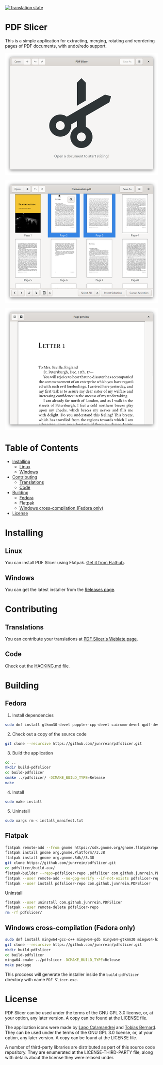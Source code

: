 <a href="https://hosted.weblate.org/engage/pdf-slicer/?utm_source=widget">
<img src="https://hosted.weblate.org/widgets/pdf-slicer/-/svg-badge.svg" alt="Translation state" />
</a>

# PDF Slicer

This is a simple application for extracting, merging, rotating and reordering pages of PDF documents,
with undo/redo support.

![](docs/readme-screenshot-1.png)

![](docs/readme-screenshot-2.png)

![](docs/readme-screenshot-3.png)

# Table of Contents

* [Installing](#installing)
  * [Linux](#linux)
  * [Windows](#windows)
* [Contributing](#contributing)
  * [Translations](#translations)
  * [Code](#code)
* [Building](#building)
  * [Fedora](#fedora)
  * [Flatpak](#flatpak)
  * [Windows cross-compilation (Fedora only)](#windows-cross-compilation-fedora-only)
* [License](#license)

# Installing

## Linux

You can install PDF Slicer using Flatpak. [Get it from Flathub](https://flathub.org/apps/details/com.github.junrrein.PDFSlicer).

## Windows

You can get the latest installer from the [Releases page](https://github.com/junrrein/pdfslicer/releases/latest).

# Contributing

## Translations

You can contribute your translations at [PDF Slicer's Weblate page](https://hosted.weblate.org/projects/pdf-slicer/).

## Code

Check out the [HACKING.md](HACKING.md) file.

# Building

## Fedora

1. Install dependencies

```bash
sudo dnf install gtkmm30-devel poppler-cpp-devel cairomm-devel qpdf-devel libuuid-devel intltool gettext
```

2. Check out a copy of the source code

```bash
git clone --recursive https://github.com/junrrein/pdfslicer.git
```

3. Build the application

```bash
cd ..
mkdir build-pdfslicer
cd build-pdfslicer
cmake ../pdfslicer/ -DCMAKE_BUILD_TYPE=Release
make
```

4. Install

```bash
sudo make install
```

5. Uninstall

```bash
sudo xargs rm < install_manifest.txt
```

## Flatpak

```bash
flatpak remote-add --from gnome https://sdk.gnome.org/gnome.flatpakrepo
flatpak install gnome org.gnome.Platform//3.38
flatpak install gnome org.gnome.Sdk//3.38
git clone https://github.com/junrrein/pdfslicer.git
cd pdfslicer/build-aux/
flatpak-builder --repo=pdfslicer-repo .pdfslicer com.github.junrrein.PDFSlicer.json --force-clean
flatpak --user remote-add --no-gpg-verify --if-not-exists pdfslicer-repo pdfslicer-repo
flatpak --user install pdfslicer-repo com.github.junrrein.PDFSlicer
```

Uninstall

```bash
flatpak --user uninstall com.github.junrrein.PDFSlicer
flatpak --user remote-delete pdfslicer-repo
rm -rf pdfslicer/
```

## Windows cross-compilation (Fedora only)

```bash
sudo dnf install mingw64-gcc-c++ mingw64-gdb mingw64-gtkmm30 mingw64-hicolor-icon-theme mingw64-librsvg2 mingw64-poppler-cpp mingw64-openssl mingw32-nsis
git clone --recursive https://github.com/junrrein/pdfslicer.git
mkdir build-pdfslicer
cd build-pdfslicer
mingw64-cmake ../pdfslicer -DCMAKE_BUILD_TYPE=Release
make package
```

This proccess will generate the installer inside the `build-pdfslicer` directory with name `PDF Slicer.exe`.

# License

PDF Slicer can be used under the terms of the GNU GPL 3.0 license, or, at your option, any later version. A copy can be found at the LICENSE file.

The application icons were made by [Lapo Calamandrei](mailto:calamandrei@gmail.com) and [Tobias Bernard](mailto:tbernard@gnome.org). They can be used under the terms of the GNU GPL 3.0 license, or, at your option, any later version. A copy can be found at the LICENSE file.

A number of third-party libraries are distributed as part of this source
code repository. They are enumerated at the LICENSE-THIRD-PARTY file,
along with details about the license they were relased under.
